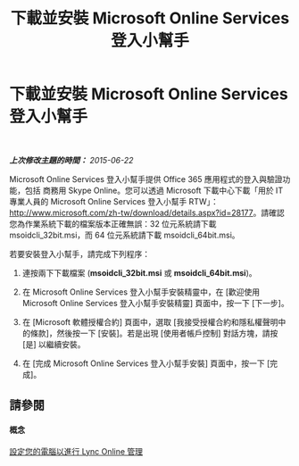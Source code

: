 ﻿---
title: 下載並安裝 Microsoft Online Services 登入小幫手
TOCTitle: 下載並安裝 Microsoft Online Services 登入小幫手
ms:assetid: 73a796d4-0924-4d87-b0f0-39efd1090f2d
ms:mtpsurl: https://technet.microsoft.com/zh-tw/library/Dn362821(v=OCS.15)
ms:contentKeyID: 56269125
ms.date: 08/10/2015
mtps_version: v=OCS.15
ms.translationtype: HT
---

# 下載並安裝 Microsoft Online Services 登入小幫手

 

_**上次修改主題的時間：** 2015-06-22_

Microsoft Online Services 登入小幫手提供 Office 365 應用程式的登入與驗證功能，包括 商務用 Skype Online。您可以透過 Microsoft 下載中心下載「用於 IT 專業人員的 Microsoft Online Services 登入小幫手 RTW」：<http://www.microsoft.com/zh-tw/download/details.aspx?id=28177>。請確認您為作業系統下載的檔案版本正確無誤：32 位元系統請下載 msoidcli\_32bit.msi，而 64 位元系統請下載 msoidcli\_64bit.msi。

若要安裝登入小幫手，請完成下列程序：

1.  連按兩下下載檔案 (**msoidcli\_32bit.msi** 或 **msoidcli\_64bit.msi**)。

2.  在 Microsoft Online Services 登入小幫手安裝精靈中，在 \[歡迎使用 Microsoft Online Services 登入小幫手安裝精靈\] 頁面中，按一下 \[下一步\]。

3.  在 \[Microsoft 軟體授權合約\] 頁面中，選取 \[我接受授權合約和隱私權聲明中的條款\]，然後按一下 \[安裝\]。若是出現 \[使用者帳戶控制\] 對話方塊，請按 \[是\] 以繼續安裝。

4.  在 \[完成 Microsoft Online Services 登入小幫手安裝\] 頁面中，按一下 \[完成\]。

## 請參閱

#### 概念

[設定您的電腦以進行 Lync Online 管理](configuring-your-computer-for-skype-for-business-online-management.md)

